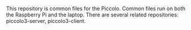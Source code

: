 This repository is common files for the Piccolo. Common files run on both the Raspberry Pi and the laptop. There are several related repositories: piccolo3-server, piccolo3-client.
